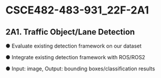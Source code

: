 # CSCE482-483-931_22F-2A1

## 2A1. Traffic Object/Lane Detection
● Evaluate existing detection framework on our dataset

● Integrate existing detection framework with ROS/ROS2

● Input: image, Output: bounding boxes/classification results
